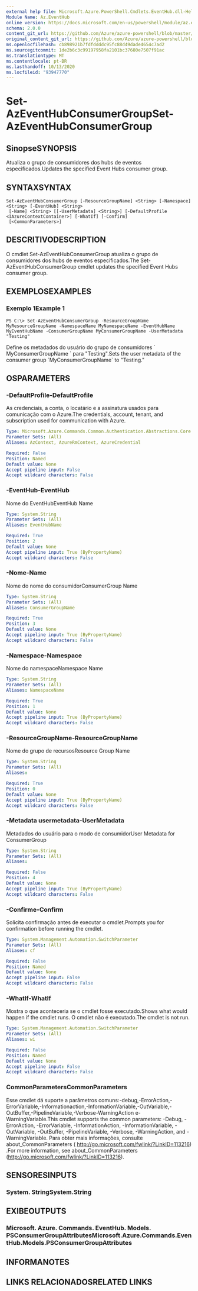 ```yaml
---
external help file: Microsoft.Azure.PowerShell.Cmdlets.EventHub.dll-Help.xml
Module Name: Az.EventHub
online version: https://docs.microsoft.com/en-us/powershell/module/az.eventhub/set-azeventhubconsumergroup
schema: 2.0.0
content_git_url: https://github.com/Azure/azure-powershell/blob/master/src/EventHub/EventHub/help/Set-AzEventHubConsumerGroup.md
original_content_git_url: https://github.com/Azure/azure-powershell/blob/master/src/EventHub/EventHub/help/Set-AzEventHubConsumerGroup.md
ms.openlocfilehash: cb898921b7fdfddddc95fc88d49dade4654c7ad2
ms.sourcegitcommit: 1de2b6c3c99197958fa2101bc37680e7507f91ac
ms.translationtype: MT
ms.contentlocale: pt-BR
ms.lasthandoff: 10/13/2020
ms.locfileid: "93947770"
---
```

# <span data-ttu-id="17d4f-101">Set-AzEventHubConsumerGroup</span><span class="sxs-lookup"><span data-stu-id="17d4f-101">Set-AzEventHubConsumerGroup</span></span>

## <span data-ttu-id="17d4f-102">Sinopse</span><span class="sxs-lookup"><span data-stu-id="17d4f-102">SYNOPSIS</span></span>
<span data-ttu-id="17d4f-103">Atualiza o grupo de consumidores dos hubs de eventos especificados.</span><span class="sxs-lookup"><span data-stu-id="17d4f-103">Updates the specified Event Hubs consumer group.</span></span>

## <span data-ttu-id="17d4f-104">SYNTAX</span><span class="sxs-lookup"><span data-stu-id="17d4f-104">SYNTAX</span></span>

```
Set-AzEventHubConsumerGroup [-ResourceGroupName] <String> [-Namespace] <String> [-EventHub] <String>
 [-Name] <String> [[-UserMetadata] <String>] [-DefaultProfile <IAzureContextContainer>] [-WhatIf] [-Confirm]
 [<CommonParameters>]
```

## <span data-ttu-id="17d4f-105">DESCRITIVO</span><span class="sxs-lookup"><span data-stu-id="17d4f-105">DESCRIPTION</span></span>
<span data-ttu-id="17d4f-106">O cmdlet Set-AzEventHubConsumerGroup atualiza o grupo de consumidores dos hubs de eventos especificados.</span><span class="sxs-lookup"><span data-stu-id="17d4f-106">The Set-AzEventHubConsumerGroup cmdlet updates the specified Event Hubs consumer group.</span></span>

## <span data-ttu-id="17d4f-107">EXEMPLOS</span><span class="sxs-lookup"><span data-stu-id="17d4f-107">EXAMPLES</span></span>

### <span data-ttu-id="17d4f-108">Exemplo 1</span><span class="sxs-lookup"><span data-stu-id="17d4f-108">Example 1</span></span>
```
PS C:\> Set-AzEventHubConsumerGroup -ResourceGroupName MyResourceGroupName -NamespaceName MyNamespaceName -EventHubName MyEventHubName -ConsumerGroupName MyConsumerGroupName -UserMetadata "Testing"
```

<span data-ttu-id="17d4f-109">Define os metadados do usuário do grupo de consumidores \` MyConsumerGroupName \` para "Testing".</span><span class="sxs-lookup"><span data-stu-id="17d4f-109">Sets the user metadata of the consumer group \`MyConsumerGroupName\` to "Testing."</span></span>

## <span data-ttu-id="17d4f-110">OS</span><span class="sxs-lookup"><span data-stu-id="17d4f-110">PARAMETERS</span></span>

### <span data-ttu-id="17d4f-111">-DefaultProfile</span><span class="sxs-lookup"><span data-stu-id="17d4f-111">-DefaultProfile</span></span>
<span data-ttu-id="17d4f-112">As credenciais, a conta, o locatário e a assinatura usados para comunicação com o Azure.</span><span class="sxs-lookup"><span data-stu-id="17d4f-112">The credentials, account, tenant, and subscription used for communication with Azure.</span></span>

```yaml
Type: Microsoft.Azure.Commands.Common.Authentication.Abstractions.Core.IAzureContextContainer
Parameter Sets: (All)
Aliases: AzContext, AzureRmContext, AzureCredential

Required: False
Position: Named
Default value: None
Accept pipeline input: False
Accept wildcard characters: False
```

### <span data-ttu-id="17d4f-113">-EventHub</span><span class="sxs-lookup"><span data-stu-id="17d4f-113">-EventHub</span></span>
<span data-ttu-id="17d4f-114">Nome do EventHub</span><span class="sxs-lookup"><span data-stu-id="17d4f-114">EventHub Name</span></span>

```yaml
Type: System.String
Parameter Sets: (All)
Aliases: EventHubName

Required: True
Position: 2
Default value: None
Accept pipeline input: True (ByPropertyName)
Accept wildcard characters: False
```

### <span data-ttu-id="17d4f-115">-Nome</span><span class="sxs-lookup"><span data-stu-id="17d4f-115">-Name</span></span>
<span data-ttu-id="17d4f-116">Nome do nome do consumidor</span><span class="sxs-lookup"><span data-stu-id="17d4f-116">ConsumerGroup Name</span></span>

```yaml
Type: System.String
Parameter Sets: (All)
Aliases: ConsumerGroupName

Required: True
Position: 3
Default value: None
Accept pipeline input: True (ByPropertyName)
Accept wildcard characters: False
```

### <span data-ttu-id="17d4f-117">-Namespace</span><span class="sxs-lookup"><span data-stu-id="17d4f-117">-Namespace</span></span>
<span data-ttu-id="17d4f-118">Nome do namespace</span><span class="sxs-lookup"><span data-stu-id="17d4f-118">Namespace Name</span></span>

```yaml
Type: System.String
Parameter Sets: (All)
Aliases: NamespaceName

Required: True
Position: 1
Default value: None
Accept pipeline input: True (ByPropertyName)
Accept wildcard characters: False
```

### <span data-ttu-id="17d4f-119">-ResourceGroupName</span><span class="sxs-lookup"><span data-stu-id="17d4f-119">-ResourceGroupName</span></span>
<span data-ttu-id="17d4f-120">Nome do grupo de recursos</span><span class="sxs-lookup"><span data-stu-id="17d4f-120">Resource Group Name</span></span>

```yaml
Type: System.String
Parameter Sets: (All)
Aliases:

Required: True
Position: 0
Default value: None
Accept pipeline input: True (ByPropertyName)
Accept wildcard characters: False
```

### <span data-ttu-id="17d4f-121">-Metadata usermetadata</span><span class="sxs-lookup"><span data-stu-id="17d4f-121">-UserMetadata</span></span>
<span data-ttu-id="17d4f-122">Metadados do usuário para o modo de consumidor</span><span class="sxs-lookup"><span data-stu-id="17d4f-122">User Metadata for ConsumerGroup</span></span>

```yaml
Type: System.String
Parameter Sets: (All)
Aliases:

Required: False
Position: 4
Default value: None
Accept pipeline input: True (ByPropertyName)
Accept wildcard characters: False
```

### <span data-ttu-id="17d4f-123">-Confirme</span><span class="sxs-lookup"><span data-stu-id="17d4f-123">-Confirm</span></span>
<span data-ttu-id="17d4f-124">Solicita confirmação antes de executar o cmdlet.</span><span class="sxs-lookup"><span data-stu-id="17d4f-124">Prompts you for confirmation before running the cmdlet.</span></span>

```yaml
Type: System.Management.Automation.SwitchParameter
Parameter Sets: (All)
Aliases: cf

Required: False
Position: Named
Default value: None
Accept pipeline input: False
Accept wildcard characters: False
```

### <span data-ttu-id="17d4f-125">-WhatIf</span><span class="sxs-lookup"><span data-stu-id="17d4f-125">-WhatIf</span></span>
<span data-ttu-id="17d4f-126">Mostra o que aconteceria se o cmdlet fosse executado.</span><span class="sxs-lookup"><span data-stu-id="17d4f-126">Shows what would happen if the cmdlet runs.</span></span>
<span data-ttu-id="17d4f-127">O cmdlet não é executado.</span><span class="sxs-lookup"><span data-stu-id="17d4f-127">The cmdlet is not run.</span></span>

```yaml
Type: System.Management.Automation.SwitchParameter
Parameter Sets: (All)
Aliases: wi

Required: False
Position: Named
Default value: None
Accept pipeline input: False
Accept wildcard characters: False
```

### <span data-ttu-id="17d4f-128">CommonParameters</span><span class="sxs-lookup"><span data-stu-id="17d4f-128">CommonParameters</span></span>
<span data-ttu-id="17d4f-129">Esse cmdlet dá suporte a parâmetros comuns:-debug,-ErrorAction,-ErrorVariable,-Informationaction,-InformationVariable,-OutVariable,-OutBuffer,-PipelineVariable,-Verbose-WarningAction e-WarningVariable.</span><span class="sxs-lookup"><span data-stu-id="17d4f-129">This cmdlet supports the common parameters: -Debug, -ErrorAction, -ErrorVariable, -InformationAction, -InformationVariable, -OutVariable, -OutBuffer, -PipelineVariable, -Verbose, -WarningAction, and -WarningVariable.</span></span> <span data-ttu-id="17d4f-130">Para obter mais informações, consulte about_CommonParameters ( http://go.microsoft.com/fwlink/?LinkID=113216) .</span><span class="sxs-lookup"><span data-stu-id="17d4f-130">For more information, see about_CommonParameters (http://go.microsoft.com/fwlink/?LinkID=113216).</span></span>

## <span data-ttu-id="17d4f-131">SENSORES</span><span class="sxs-lookup"><span data-stu-id="17d4f-131">INPUTS</span></span>

### <span data-ttu-id="17d4f-132">System. String</span><span class="sxs-lookup"><span data-stu-id="17d4f-132">System.String</span></span>

## <span data-ttu-id="17d4f-133">EXIBE</span><span class="sxs-lookup"><span data-stu-id="17d4f-133">OUTPUTS</span></span>

### <span data-ttu-id="17d4f-134">Microsoft. Azure. Commands. EventHub. Models. PSConsumerGroupAttributes</span><span class="sxs-lookup"><span data-stu-id="17d4f-134">Microsoft.Azure.Commands.EventHub.Models.PSConsumerGroupAttributes</span></span>

## <span data-ttu-id="17d4f-135">INFORMA</span><span class="sxs-lookup"><span data-stu-id="17d4f-135">NOTES</span></span>

## <span data-ttu-id="17d4f-136">LINKS RELACIONADOS</span><span class="sxs-lookup"><span data-stu-id="17d4f-136">RELATED LINKS</span></span>
